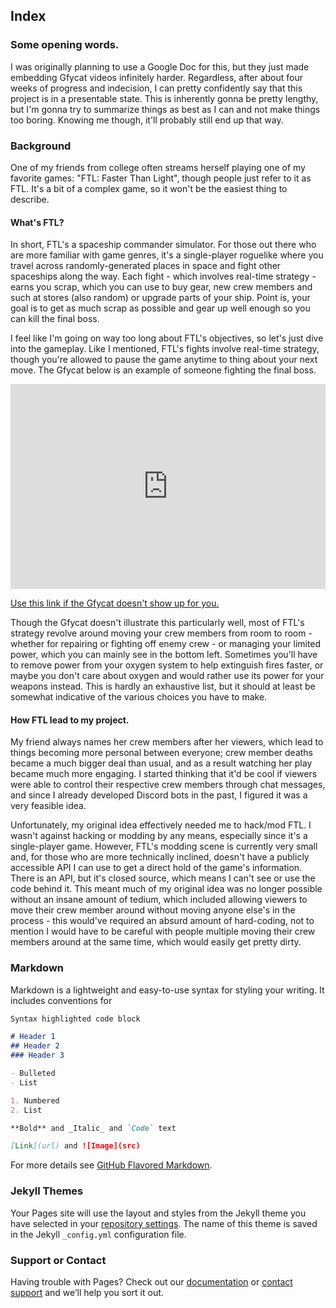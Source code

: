 ## Index

### Some opening words.
I was originally planning to use a Google Doc for this, but they just made embedding Gfycat videos infinitely harder. Regardless, after about four weeks of progress and indecision, I can pretty confidently say that this project is in a presentable state. This is inherently gonna be pretty lengthy, but I'm gonna try to summarize things as best as I can and not make things too boring. Knowing me though, it'll probably still end up that way.

### Background
One of my friends from college often streams herself playing one of my favorite games: "FTL: Faster Than Light", though people just refer to it as FTL. It's a bit of a complex game, so it won't be the easiest thing to describe.

#### What's FTL?
In short, FTL's a spaceship commander simulator. For those out there who are more familiar with game genres, it's a single-player roguelike where you travel across randomly-generated places in space and fight other spaceships along the way. Each fight - which involves real-time strategy - earns you scrap, which you can use to buy gear, new crew members and such at stores (also random) or upgrade parts of your ship. Point is, your goal is to get as much scrap as possible and gear up well enough so you can kill the final boss.

I feel like I'm going on way too long about FTL's objectives, so let's just dive into the gameplay. Like I mentioned, FTL's fights involve real-time strategy, though you're allowed to pause the game anytime to thing about your next move. The Gfycat below is an example of someone fighting the final boss.

<div style='position:relative; padding-bottom:calc(56.33% + 44px)'><iframe src='https://gfycat.com/ifr/ChubbyOilyAntipodesgreenparakeet' frameborder='0' scrolling='no' width='100%' height='100%' style='position:absolute;top:0;left:0;' allowfullscreen></iframe></div><p> <a href="https://gfycat.com/chubbyoilyantipodesgreenparakeet">Use this link if the Gfycat doesn't show up for you.</a></p>

Though the Gfycat doesn't illustrate this particularly well, most of FTL's strategy revolve around moving your crew members from room to room - whether for repairing or fighting off enemy crew - or managing your limited power, which you can mainly see in the bottom left. Sometimes you'll have to remove power from your oxygen system to help extinguish fires faster, or maybe you don't care about oxygen and would rather use its power for your weapons instead. This is hardly an exhaustive list, but it should at least be somewhat indicative of the various choices you have to make.

#### How FTL lead to my project.
My friend always names her crew members after her viewers, which lead to things becoming more personal between everyone; crew member deaths became a much bigger deal than usual, and as a result watching her play became much more engaging. I started thinking that it'd be cool if viewers were able to control their respective crew members through chat messages, and since I already developed Discord bots in the past, I figured it was a very feasible idea.

Unfortunately, my original idea effectively needed me to hack/mod FTL. I wasn't against hacking or modding by any means, especially since it's a single-player game. However, FTL's modding scene is currently very small and, for those who are more technically inclined, doesn't have a publicly accessible API I can use to get a direct hold of the game's information. There is an API, but it's closed source, which means I can't see or use the code behind it. This meant much of my original idea was no longer possible without an insane amount of tedium, which included allowing viewers to move their crew member around without moving anyone else's in the process - this would've required an absurd amount of hard-coding, not to mention I would have to be careful with people multiple moving their crew members around at the same time, which would easily get pretty dirty.

### Markdown

Markdown is a lightweight and easy-to-use syntax for styling your writing. It includes conventions for

```markdown
Syntax highlighted code block

# Header 1
## Header 2
### Header 3

- Bulleted
- List

1. Numbered
2. List

**Bold** and _Italic_ and `Code` text

[Link](url) and ![Image](src)
```

For more details see [GitHub Flavored Markdown](https://guides.github.com/features/mastering-markdown/).

### Jekyll Themes

Your Pages site will use the layout and styles from the Jekyll theme you have selected in your [repository settings](https://github.com/kenesu-h/crowdplay-bot-rs/settings/pages). The name of this theme is saved in the Jekyll `_config.yml` configuration file.

### Support or Contact

Having trouble with Pages? Check out our [documentation](https://docs.github.com/categories/github-pages-basics/) or [contact support](https://support.github.com/contact) and we’ll help you sort it out.

